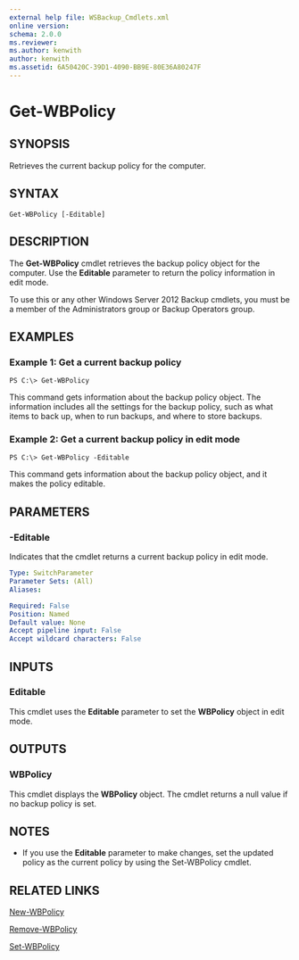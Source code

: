 ```yaml
---
external help file: WSBackup_Cmdlets.xml
online version: 
schema: 2.0.0
ms.reviewer:
ms.author: kenwith
author: kenwith
ms.assetid: 6A50420C-39D1-4090-BB9E-80E36A80247F
---
```


# Get-WBPolicy

## SYNOPSIS
Retrieves the current backup policy for the computer.

## SYNTAX

```
Get-WBPolicy [-Editable]
```

## DESCRIPTION
The **Get-WBPolicy** cmdlet retrieves the backup policy object for the computer.
Use the **Editable** parameter to return the policy information in edit mode.

To use this or any other Windows Server 2012 Backup cmdlets, you must be a member of the Administrators group or Backup Operators group.

## EXAMPLES

### Example 1: Get a current backup policy
```
PS C:\> Get-WBPolicy
```

This command gets information about the backup policy object.
The information includes all the settings for the backup policy, such as what items to back up, when to run backups, and where to store backups.

### Example 2: Get a current backup policy in edit mode
```
PS C:\> Get-WBPolicy -Editable
```

This command gets information about the backup policy object, and it makes the policy editable.

## PARAMETERS

### -Editable
Indicates that the cmdlet returns a current backup policy in edit mode.

```yaml
Type: SwitchParameter
Parameter Sets: (All)
Aliases: 

Required: False
Position: Named
Default value: None
Accept pipeline input: False
Accept wildcard characters: False
```

## INPUTS

### Editable
This cmdlet uses the **Editable** parameter to set the **WBPolicy** object in edit mode.

## OUTPUTS

### WBPolicy
This cmdlet displays the **WBPolicy** object.
The cmdlet returns a null value if no backup policy is set.

## NOTES
* If you use the **Editable** parameter to make changes, set the updated policy as the current policy by using the Set-WBPolicy cmdlet.

## RELATED LINKS

[New-WBPolicy](./New-WBPolicy.md)

[Remove-WBPolicy](./Remove-WBPolicy.md)

[Set-WBPolicy](./Set-WBPolicy.md)

